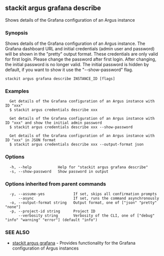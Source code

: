 ## stackit argus grafana describe

Shows details of the Grafana configuration of an Argus instance

### Synopsis

Shows details of the Grafana configuration of an Argus instance.
The Grafana dashboard URL and initial credentials (admin user and password) will be shown in the "pretty" output format. These credentials are only valid for first login. Please change the password after first login. After changing, the initial password is no longer valid.
The initial password is hidden by default, if you want to show it use the "--show-password" flag.

```
stackit argus grafana describe INSTANCE_ID [flags]
```

### Examples

```
  Get details of the Grafana configuration of an Argus instance with ID "xxx"
  $ stackit argus credentials describe xxx

  Get details of the Grafana configuration of an Argus instance with ID "xxx" and show the initial admin password
  $ stackit argus credentials describe xxx --show-password

  Get details of the Grafana configuration of an Argus instance with ID "xxx" in JSON format
  $ stackit argus credentials describe xxx --output-format json
```

### Options

```
  -h, --help            Help for "stackit argus grafana describe"
  -s, --show-password   Show password in output
```

### Options inherited from parent commands

```
  -y, --assume-yes             If set, skips all confirmation prompts
      --async                  If set, runs the command asynchronously
  -o, --output-format string   Output format, one of ["json" "pretty" "none"]
  -p, --project-id string      Project ID
      --verbosity string       Verbosity of the CLI, one of ["debug" "info" "warning" "error"] (default "info")
```

### SEE ALSO

* [stackit argus grafana](./stackit_argus_grafana.md)	 - Provides functionality for the Grafana configuration of Argus instances

